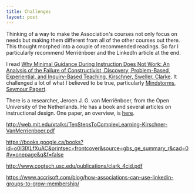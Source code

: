 ```yaml
---
title: Challenges
layout: post
---
```


Thinking of a way to make the Association's courses not only focus on needs but making them different from all of the other courses out there.  This thought morphed into a couple of recommended readings. So far I particularly recommend Merriënboer and the LinkedIn article at the end.

I read [Why Minimal Guidance During Instruction Does Not Work: An Analysis of the Failure of Constructivist, Discovery, Problem-Based, Experiential, and Inquiry-Based Teaching,  Kirschner, Sweller, Clarke](https://www.tandfonline.com/doi/pdf/10.1207/s15326985ep4102_1). It challenged a lot of what I believed to be true, particularly [Mindstorms, Seymour Papert](http://staff.kfupm.edu.sa/coe/adlogi/download/mindstorms-papert.pdf).

There is a researcher, Jeroen J. G. van Merriënboer, from the Open University of the Netherlands. He has a book and several articles on instructional design. One paper, an overview, is [here](https://ro.uow.edu.au/cgi/viewcontent.cgi?referer=https://www.google.ca/&httpsredir=1&article=1688&context=edupapers).

http://web.mit.edu/xtalks/TenStepsToComplexLearning-Kirschner-VanMerrienboer.pdf

https://books.google.ca/books?id=o0I3IXLfXuAC&printsec=frontcover&source=gbs_ge_summary_r&cad=0#v=onepage&q&f=false

http://www.cogtech.usc.edu/publications/clark_4cid.pdf

https://www.accrisoft.com/blog/how-associations-can-use-linkedin-groups-to-grow-membership/